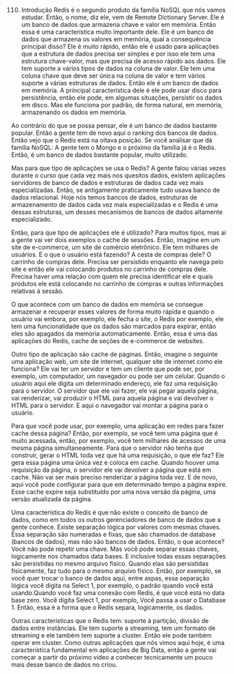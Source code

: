 110. Introdução
Redis é o segundo produto da família NoSQL que nós vamos estudar.
Então, o nome, diz ele, vem de Remote Dictionary Server. Ele é um banco de dados que armazena chave e valor em memória. Então essa é uma característica muito importante dele. Ele é um banco de dados que armazena os valores em memória, qual a consequência principal disso? Ele é muito rápido, então ele é usado para aplicações que a estrutura de dados precisa ser simples e por isso ele tem uma estrutura chave-valor, mas que precisa de acesso rápido aos dados. Ele tem suporte a vários tipos de dados na coluna de valor. Ele tem uma coluna chave que deve ser única na coluna de valor e tem vários suporte a várias estruturas de dados. Então ele é um banco de dados em memória. A principal característica dele é ele pode usar disco para persistência, então ele pode, em algumas situações, persistir os dados em disco. Mas ele funciona por padrão, de forma natural, em memória, armazenando os dados em memória. 

Ao contrário do que se possa pensar, ele é um banco de dados bastante popular. Então a gente tem de novo aqui o ranking dos bancos de dados.
Então vejo que o Redis está na oitava posição.
Se você analisar que dá família NoSQL: A gente tem o Mongo e o próximo da família já é o Redis. Então, é um banco de dados bastante popular, muito utilizado.

Mas para que tipo de aplicações se usa o Redis? A gente falou várias vezes durante o curso que cada vez mais nos quesitos dados, existem aplicações servidores de banco de dados e estruturas de dados cada vez mais especializadas. Então, se antigamente praticamente tudo usava banco de dados relacional. Hoje nós temos bancos de dados, estruturas de armazenamento de dados cada vez mais especializadas e o  Redis é uma dessas estruturas, um desses mecanismos de bancos de dados altamente especializado.

Então, para que tipo de aplicações ele é utilizado? Para muitos tipos, mas aí a gente vai ver dois exemplos o cache de sessões. Então, imagine em um site de e-commerce, um site de comércio eletrônico. Ele tem milhares de usuários.
E o que o usuário está fazendo? A cesta de compras dele? O carrinho de compras dele. Precisa ser persistido enquanto ele navega pelo site e então ele vai colocando produtos no carrinho de compras dele. Precisa haver uma relação com quem ele precisa identificar ele e quais produtos ele está colocando no carrinho de compras e outras informações relativas à sessão.

O que acontece com um banco de dados em memória se consegue armazenar e recuperar esses valores de forma muito rápida e quando o usuário vai embora, por exemplo, ele fecha o site, o Redis por exemplo, ele tem uma funcionalidade que os dados são marcados para expirar, então eles são apagados da memória automaticamente. Então, essa é uma das aplicações do Redis, cache de seções de e-commerce de websites.

Outro tipo de aplicação são cache de páginas. Então, imagine o seguinte uma aplicação web, um site de internet, qualquer site de internet como ele funciona? Ele vai ter um servidor e tem um cliente que pode ser, por exemplo, um computador, um navegador ou pode ser um celular.
Quando o usuário aqui ele digita um determinado endereço, ele faz uma requisição para o servidor. O servidor que ele vai fazer, ele vai pegar aquela página, vai renderizar, vai produzir o HTML para aquela página e vai devolver o HTML para o servidor. E aqui o navegador vai montar a página para o usuário.

Para que você pode usar, por exemplo, uma aplicação em redes para fazer cache dessa página? Então, por exemplo, se você tem uma página que é muito acessada, então, por exemplo, você tem milhares de acessos de uma mesma página simultaneamente. Para que o servidor não tenha que construir, gerar o HTML toda vez que há uma requisição, o que ele faz? Ele gera essa página uma única vez e coloca em cache. Quando houver uma requisição da página, o servidor ele vai devolver a página que está em cache. Não vai ser mais preciso renderizar a página toda vez. E de novo, aqui você pode configurar para que em determinado tempo a página expire. Esse cache expire seja substituído por uma nova versão da página, uma versão atualizada da página.

Uma característica do Redis é que não existe o conceito de banco de dados, como em todos os outros gerenciadores de banco de dados que a gente conhece.
Existe separação lógica por valores com mesmas chaves. Essa separação são numeradas e fixas, que são chamados de database (bancos de dados), mas não são bancos de dados.
Então, o que acontece? Você não pode repetir uma chave. Mas você pode separar essas chaves, logicamente nos chamados data bases. E inclusive todas essas separações são persistidas no mesmo arquivo físico. Quando elas são persistidas fisicamente, faz tudo para o mesmo arquivo físico.
Então, por exemplo, se você quer trocar o banco de dados aqui, entre aspas, essa separação lógica você digita na Select 1, por exemplo, o padrão quando você está usando.Quando você faz uma conexão com Redis, é que você está no data base zero. Você digita Select 1, por exemplo, Você passa a usar o Database 1. Então, essa é a forma que o Redis separa, logicamente, os dados.

Outras características que o Redis tem: suporte à partição, divisão de dados entre instâncias. Ele tem suporte a streaming, tem um formato de streaming e ele também tem suporte a cluster. Então ele pode também operar em cluster.
Como outras aplicações que nós vimos aqui hoje, é uma característica fundamental em aplicações de Big Data, então a gente vai começar a partir do próximo vídeo a conhecer tecnicamente um pouco mais desse banco de dados no criou.

